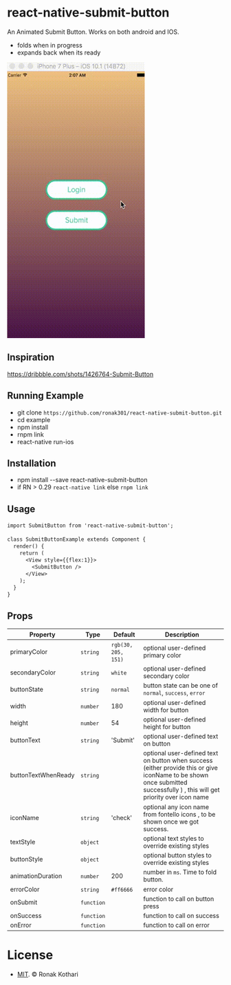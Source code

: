 # react-native-submit-button

An Animated Submit Button. Works on both android and IOS. 
- folds when in progress
- expands back when its ready


![Alt text](/example/images/out.gif?raw=true "Animated Submit Button")

## Inspiration
https://dribbble.com/shots/1426764-Submit-Button


## Running Example

 - git clone `https://github.com/ronak301/react-native-submit-button.git` 
 - cd example
 - npm install
 - rnpm link
 - react-native run-ios

## Installation

 - npm install --save react-native-submit-button
 - if RN > 0.29 `react-native link` else `rnpm link` 

## Usage

```
import SubmitButton from 'react-native-submit-button';

class SubmitButtonExample extends Component {
  render() {
    return (
      <View style={{flex:1}}>
        <SubmitButton />
      </View>
    ); 
  } 
}
```


## Props

| Property | Type | Default | Description |
|---------------|----------|--------------|----------------------------------------------------------------|
| primaryColor | `string` | `rgb(30, 205, 151)` | optional user-defined primary color |
| secondaryColor | `string` | `white` | optional user-defined secondary color |
| buttonState | `string` | `normal` | button state can be one of `normal`, `success`, `error` |
| width | `number` | 180 | optional user-defined width for button |
| height | `number` | 54 | optional user-defined height for button |
| buttonText | `string` | 'Submit' | optional user-defined text on button |
| buttonTextWhenReady | `string` | | optional user-defined text on button when success (either provide this or give iconName to be shown once submitted successfully ) , this will get priority over icon name |
| iconName | `string` | 'check' | optional any icon name from fontello icons , to be shown once we got success. |
| textStyle | `object` | | optional text styles to override existing styles |
| buttonStyle | `object` | | optional button styles to override existing styles |
| animationDuration | `number` | 200 | number in `ms`. Time to fold button. |
| errorColor | `string` |  `#ff6666` | error color |
| onSubmit | `function` | | function to call on button press |
| onSuccess | `function` | | function to call on success |
| onError | `function` | | function to call on error |


# License

 - [MIT](https://github.com/ronak301/react-native-submit-button/blob/master/LICENSE.txt).  © Ronak Kothari
